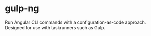 # gulp-ng

Run Angular CLI commands with a configuration-as-code approach. Designed for use with taskrunners such as Gulp.
